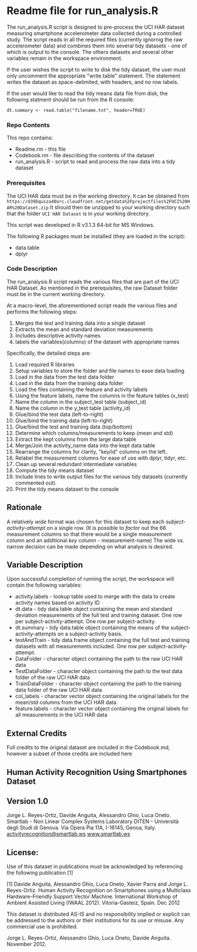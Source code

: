 Readme file for run_analysis.R
==============================
The run_analysis.R script is designed to pre-process the UCI HAR dataset
measuring smartphone accelerometer data collected during a controlled study. 
The script reads in all the required files (currently ignornig the raw
accelerometer data) and combines them into several tidy datasets - one
of which is output to the console. The others datasets and several other
variables remain in the workspace environment.

If the user wishes the script to write to disk the tidy dataset, the user
must only uncomment the appropriate "write.table" statement. The statement 
writes the dataset as space-delimited, with headers, and no row labels. 

If the user would like to read the tidy means data file from disk, the
following statment should be run from the R console:

`dt.summary <- read.table("filename.txt", header=TRUE)`

### Repo Contents

This repo contains:
* Readme.rm - this file
* Codebook.rm - file describing the contents of the dataset
* run_analysis.R - script to read and process the raw data into a tidy dataset

### Prerequisites
The UCI HAR data must be in the working directory. It can be obtained from
`https://d396qusza40orc.cloudfront.net/getdata%2Fprojectfiles%2FUCI%20HAR%20Dataset.zip`
It should then be unzipped to your working directory such that the folder `UCI HAR Dataset`
is in your working directory.

This script was developed in R v3.1.3 64-bit for MS Windows.

The following R packages must be installed (they are loaded in the script):
* data.table
* dplyr

### Code Description

The run_analysis.R script reads the various files that are part of the 
UCI HAR Dataset. As mentioned in the prerequisites, the raw Dataset folder
must be in the current working directory.

At a macro-level, the aforementioned script reads the various files and
performs the following steps:  
1.  Merges the test and training data into a single dataset
2.  Extracts the mean and standard deviation measurements
3.  Includes descriptive activity names
4.  labels the variables(columns) of the dataset with appropriate names

Specifically, the detailed steps are:  
1.  Load required R libraries
2.  Setup variables to store the folder and file names to ease data loading
3.  Load in the data from the test data folder
4.  Load in the data from the training data folder
5.  Load the files containing the feature and activity labels
6.  Using the feature labels, name the columns in the feature tables (x_test)
7.  Name the column in the subject_test table (subject_id)
8.  Name the column in the y_test table (activity_id)
9.  Glue/bind the test data (left-to-right)
10.  Glue/bind the training data (left-to-right)
11.  Glue/bind the test and training data (top/bottom)
12.  Determine which columns/measurements to keep (mean and std)
13.  Extract the kept columns from the large data table
14.  Merge/Join the activity_name data into the kept data table
15.  Rearrange the columns for clarity, "key/id" columns on the left.
16.  Relabel the measurement columns for ease of use with dplyr, tidyr, etc.
17.  Clean up several redundant intermediate variables
18.  Compute the tidy means dataset
19.  Include lines to write output files for the various tidy datasets (currently commented out).
20.  Print the tidy means dataset to the console

Rationale
---------

A relatively _wide_ format was chosen for this dataset to keep each 
_subject-activity-attempt_ on a single row. (It is possible to _factor_
out the 66 measurement columns so that there would be a single measurement 
column and an additional _key_ column - measurement-name) The wide vs. 
narrow decision can be made depending on what analysis is desired.

Variable Description
--------------------
Upon successful completion of running the script, the workspace will contain
the following variables:
* activity.labels - lookup table used to merge with the data to create activity names based on activity ID
* dt.data - tidy data.table object containing the mean and standard deviation measurements of the full test and training dataset. One row per subject-activity-attempt. One row per subject-activity.
* dt.summary - tidy data.table object containing the means of the subject-activity-attempts on a subject-activity basis.
* testAndTrain - tidy data.frame object containing the full test and training datasets with all measurements included. One row per subject-activity-attempt.
* DataFolder - character object containing the path to the raw UCI HAR data
* TestDataFolder - character object containing the path to the test data folder of the raw UCI HAR data
* TrainDataFolder - character object containing the path to the training data folder of the raw UCI HAR data
* col_labels - character vector object containing the original labels for the mean/std columns from the UCI HAR data
* feature.labels - character vector object containing the original labels for all measurements in the UCI HAR data


External Credits
----------------
Full credits to the original dataset are included in the Codebook.md, however
a subset of those credits are included here

Human Activity Recognition Using Smartphones Dataset
----
Version 1.0
----
Jorge L. Reyes-Ortiz, Davide Anguita, Alessandro Ghio, Luca Oneto.
Smartlab - Non Linear Complex Systems Laboratory
DITEN - Università degli Studi di Genova.
Via Opera Pia 11A, I-16145, Genoa, Italy.
activityrecognition@smartlab.ws
www.smartlab.ws


License:
----
Use of this dataset in publications must be acknowledged by referencing the following publication [1] 

[1] Davide Anguita, Alessandro Ghio, Luca Oneto, Xavier Parra and Jorge L. Reyes-Ortiz. Human Activity Recognition on Smartphones using a Multiclass Hardware-Friendly Support Vector Machine. International Workshop of Ambient Assisted Living (IWAAL 2012). Vitoria-Gasteiz, Spain. Dec 2012

This dataset is distributed AS-IS and no responsibility implied or explicit can be addressed to the authors or their institutions for its use or misuse. Any commercial use is prohibited.

Jorge L. Reyes-Ortiz, Alessandro Ghio, Luca Oneto, Davide Anguita. November 2012.
